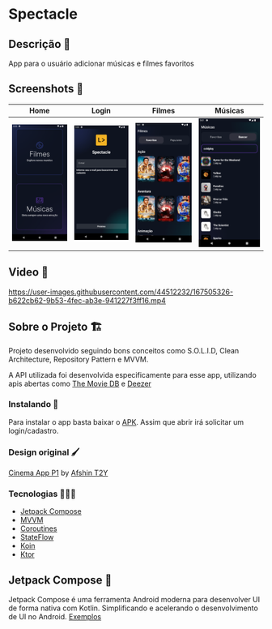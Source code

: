 # Spectacle
## Descrição 📝
App para o usuário adicionar músicas e filmes favoritos

## Screenshots :camera_flash:

|Home|Login|Filmes|Músicas|
|:-------------------------:|:-------------------------:|:-------------------------:|:-------------------------:|
|<img src="/screenshot/screenshot_home.png" width="260">|<img src="/screenshot/screenshot_login.png" width="260">|<img src="/screenshot/screenshot_movies.png" width="260">|<img src="/screenshot/screenshot_musics.png" width="260">|

## Video 🎥

https://user-images.githubusercontent.com/44512232/167505326-b622cb62-9b53-4fec-ab3e-941227f3ff16.mp4

## Sobre o Projeto 🏗️

Projeto desenvolvido seguindo bons conceitos como S.O.L.I.D, Clean Architecture, Repository Pattern e MVVM.

A API utilizada foi desenvolvida especificamente para esse app, utilizando apis abertas como [The Movie DB](https://www.themoviedb.org/?language=pt-BR) e [Deezer](https://developers.deezer.com/api)

### Instalando 📱

Para instalar o app basta baixar o [APK](spectacle.apk). Assim que abrir irá solicitar um login/cadastro.

### Design original 🖌️

[Cinema App P1](https://dribbble.com/shots/15248148-Cinema-App-P1) by [Afshin T2Y](https://dribbble.com/afshint2y)

### Tecnologias 👨🏻‍💻
* [Jetpack Compose](https://developer.android.com/jetpack/compose?hl=pt-br)
* [MVVM](https://developer.android.com/jetpack/guide)
* [Coroutines](https://developer.android.com/kotlin/coroutines)
* [StateFlow](https://kotlin.github.io/kotlinx.coroutines/kotlinx-coroutines-core/kotlinx.coroutines.flow/-state-flow/)
* [Koin](https://insert-koin.io/)
* [Ktor](https://ktor.io/clients/http-client/multiplatform.html)


## Jetpack Compose 🚀

Jetpack Compose é uma ferramenta Android moderna para desenvolver UI de forma nativa com Kotlin. Simplificando e acelerando o desenvolvimento de UI no Android. [Exemplos](https://github.com/android/compose-samples)
